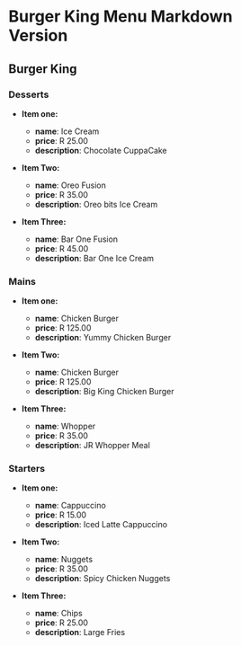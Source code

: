 # Burger King Menu Markdown Version

## Burger King

### Desserts

- **Item one:**
    - **name**: Ice Cream
    - **price**: R 25.00
    - **description**: Chocolate CuppaCake

- **Item Two:**
    - **name**: Oreo Fusion
    - **price**: R 35.00
    - **description**: Oreo bits Ice Cream

- **Item Three:**
    - **name**: Bar One Fusion
    - **price**: R 45.00
    - **description**: Bar One Ice Cream

### Mains

- **Item one:**
    - **name**: Chicken Burger
    - **price**: R 125.00
    - **description**: Yummy Chicken Burger

- **Item Two:**
    - **name**: Chicken Burger
    - **price**: R 125.00
    - **description**: Big King Chicken Burger

- **Item Three:**
    - **name**: Whopper
    - **price**: R 35.00
    - **description**: JR Whopper Meal

### Starters

- **Item one:**
    - **name**: Cappuccino
    - **price**: R 15.00
    - **description**: Iced Latte Cappuccino

- **Item Two:**
    - **name**: Nuggets
    - **price**: R 35.00
    - **description**: Spicy Chicken Nuggets

- **Item Three:**
    - **name**: Chips
    - **price**: R 25.00
    - **description**: Large Fries

